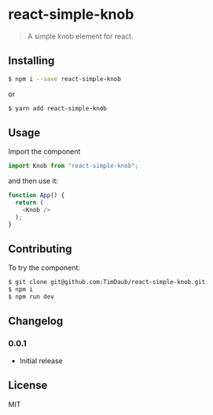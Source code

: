 # react-simple-knob

> A simple knob element for react.


## Installing

```bash
$ npm i --save react-simple-knob
```

or

```bash
$ yarn add react-simple-knob
```

## Usage

Import the component

```js
import Knob from "react-simple-knob";
```

and then use it:

```js
function App() {
  return (
    <Knob />
  );
}
```
## Contributing

To try the component:

```bash
$ git clone git@github.com:TimDaub/react-simple-knob.git
$ npm i
$ npm run dev
```

## Changelog

### 0.0.1

- Initial release

## License

MIT
